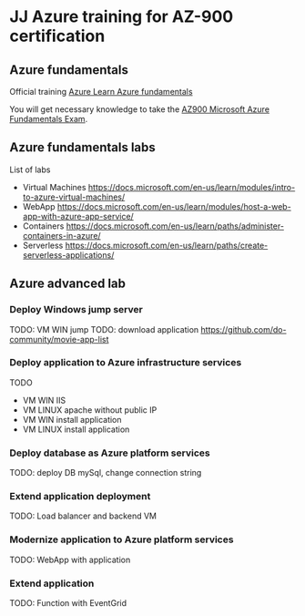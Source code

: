 # JJ Azure training for AZ-900 certification

## Azure fundamentals

Official training [Azure Learn Azure fundamentals](https://docs.microsoft.com/learn/paths/azure-fundamentals)

You will get necessary knowledge to take the [AZ900 Microsoft Azure Fundamentals Exam](https://www.microsoft.com/learning/exam-AZ-900.aspx).

## Azure fundamentals labs

List of labs

- Virtual Machines https://docs.microsoft.com/en-us/learn/modules/intro-to-azure-virtual-machines/
- WebApp https://docs.microsoft.com/en-us/learn/modules/host-a-web-app-with-azure-app-service/
- Containers https://docs.microsoft.com/en-us/learn/paths/administer-containers-in-azure/
- Serverless https://docs.microsoft.com/en-us/learn/paths/create-serverless-applications/

## Azure advanced lab

### Deploy Windows jump server

TODO: VM WIN jump
TODO: download application https://github.com/do-community/movie-app-list

### Deploy application to Azure infrastructure services

TODO

- VM WIN IIS
- VM LINUX apache without  public IP
- VM WIN install application
- VM LINUX install application

### Deploy database as Azure platform services

TODO: deploy DB mySql, change connection string

### Extend application deployment

TODO: Load balancer and backend VM

### Modernize application to Azure platform services

TODO: WebApp with application

### Extend application

TODO: Function with EventGrid
